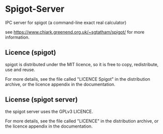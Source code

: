 # Spigot-Server
IPC server for spigot (a command-line exact real calculator)

see https://www.chiark.greenend.org.uk/~sgtatham/spigot/ for more information.

## Licence (spigot)
spigot is distributed under the MIT licence, so it is free to copy, redistribute, use and reuse.

For more details, see the file called "LICENCE Spigot" in the distribution archive, or the licence appendix in the documentation.

## License (spigot server)
the spigot server uses the GPLv3 LICENCE.

For more details, see the file called "LICENCE" in the distribution archive, or the licence appendix in the documentation.
